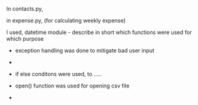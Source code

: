 In contacts.py, 

in expense.py, (for calculating weekly expense)

I used, datetime module
    - describe in short which functions were used for which purpose
  




  -  exception handling was done to mitigate bad user input
-  


- if else conditons were used, to .....


-  open() function was used for opening csv file
-  

